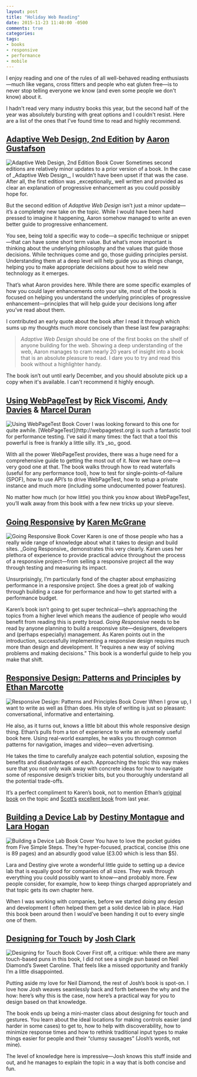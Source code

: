 ```yaml
---
layout: post
title: "Holiday Web Reading"
date: 2015-11-23 11:40:00 -0500
comments: true
categories: 
tags:
- books
- responsive
- performance
- mobile
---
```

I enjoy reading and one of the rules of all well-behaved reading enthusiasts—much like vegans, cross fitters and people who eat gluten free—is to never stop telling everyone we know (and even some people we don't know) about it.

I hadn't read very many industry books this year, but the second half of the year was absolutely bursting with great options and I couldn't resist. Here are a list of the ones that I’ve found time to read and highly recommend.

## [Adaptive Web Design, 2nd Edition](http://adaptivewebdesign.info/2nd-edition/) by [Aaron Gustafson](https://twitter.com/aarongustafson)

<picture>
  <source type="image/webp" srcset="/images/awd-2nd.webp">
  <img src="/images/awd-2nd.jpg" class="flr" alt="Adaptive Web Design, 2nd Edition Book Cover">
</picture>
Sometimes second editions are relatively minor updates to a prior version of a book. In the case of _Adaptive Web Design_, I wouldn’t have been upset if that was the case. After all, the first edition was _exceptionally_ well written and provided as clear an explanation of progressive enhancement as you could possibly hope for.

But the second edition of _Adaptive Web Design_ isn’t just a minor update—it’s a completely new take on the topic. While I would have been hard pressed to imagine it happening, Aaron somehow managed to write an even better guide to progressive enhancement.

You see, being told a specific way to code—a specific technique or snippet—that can have some short term value. But what’s more important is thinking about the underlying philosophy and the values that guide those decisions. While techniques come and go, those guiding principles persist. Understanding them at a deep level will help guide you as things change, helping you to make appropriate decisions about how to wield new technology as it emerges.

That’s what Aaron provides here. While there are some specific examples of how you could layer enhancements onto your site, most of the book is focused on helping you understand the underlying principles of progressive enhancement—principles that will help guide your decisions long after you’ve read about them.

I contributed an early quote about the book after I read it through which sums up my thoughts much more concisely than these last few paragraphs:

> _Adaptive Web Design_ should be one of the first books on the shelf of anyone building for the web. Showing a deep understanding of the web, Aaron manages to cram nearly 20 years of insight into a book that is an absolute pleasure to read. I dare you to try and read this book without a highlighter handy.

The book isn’t out until early December, and you should absolute pick up a copy when it's available. I can't recommend it highly enough.

## [Using WebPageTest](http://shop.oreilly.com/product/0636920033592.do) by [Rick Viscomi](https://twitter.com/rick_viscomi), [Andy Davies](https://twitter.com/andydavies) &amp; [Marcel Duran](https://twitter.com/marcelduran)

<picture>
  <source type="image/webp" srcset="/images/using-wpt.webp">
  <img src="/images/using-wpt.jpg" class="flr" alt="Using WebPageTest Book Cover">
</picture>
I was looking forward to this one for quite awhile. [WebPageTest](http://webpagetest.org) is such a fantastic tool for performance testing. I’ve said it many times: the fact that a tool this powerful is free is frankly a little silly. It’s _so_ good.

With all the power WebPageTest provides, there was a huge need for a comprehensive guide to getting the most out of it. Now we have one—a very good one at that. The book walks through how to read waterfalls (useful for any performance tool), how to test for single-points-of-failure (SPOF), how to use API’s to drive WebPageTest, how to setup a private instance and much more (including some undocumented power features).

No matter how much (or how little) you think you know about WebPageTest, you’ll walk away from this book with a few new tricks up your sleeve.

## [Going Responsive](http://abookapart.com/products/going-responsive) by [Karen McGrane](https://twitter.com/karenmcgrane)

<img src="/images/going-responsive.png" class="flr" alt="Going Responsive Book Cover" />
Karen is one of those people who has a really wide range of knowledge about what it takes to design and build sites. _Going Responsive_ demonstrates this very clearly. Karen uses her plethora of experience to provide practical advice throughout the process of a responsive project—from selling a responsive project all the way through testing and measuring its impact. 

Unsurprisingly, I’m particularly fond of the chapter about emphasizing performance in a responsive project. She does a great job of walking through building a case for performance and how to get started with a performance budget.

Karen’s book isn’t going to get super technical—she’s approaching the topics from a higher level which means the audience of people who would benefit from reading this is pretty broad. _Going Responsive_ needs to be read by anyone planning to build a responsive site—designers, developers and (perhaps especially) management. As Karen points out in the introduction, successfully implementing a responsive design requires much more than design and development. It “requires a new way of solving problems and making decisions.” This book is a wonderful guide to help you make that shift.

## [Responsive Design: Patterns and Principles](http://abookapart.com/products/responsive-design-patterns-principles) by [Ethan Marcotte](https://twitter.com/beep)

<img src="/images/patterns-principles.png" class="flr" alt="Responsive Design: Patterns and Principles Book Cover" />
When I grow up, I want to write as well as Ethan does. His style of writing is just so pleasant: conversational, informative and entertaining.

He also, as it turns out, knows a little bit about this whole responsive design thing.  Ethan’s pulls from  a ton of experience to write an extremely useful book here. Using real-world examples, he walks you through common patterns for navigation, images and video—even advertising.

He takes the time to carefully analyze each potential solution, exposing the benefits and disadvantages of each. Approaching the topic this way makes sure that you not only walk away with concrete ideas for how to navigate some of responsive design’s trickier bits, but you thoroughly understand all the potential trade-offs.

It’s a perfect compliment to Karen’s book, not to mention Ethan’s [original book](http://abookapart.com/products/responsive-web-design) on the topic and [Scott’s](http://twitter.com/scottjehl) [excellent book](http://abookapart.com/products/responsible-responsive-design) from last year.

## [Building a Device Lab](http://larahogan.me/devicelab/) by [Destiny Montague](https://twitter.com/Thisiscarlsagan) and [Lara Hogan](https://twitter.com/lara_hogan)

<picture>
  <source type="image/webp" srcset="/images/building-a-device-lab.webp">
  <img src="/images/building-a-device-lab.jpg" class="flr" alt="Building a Device Lab Book Cover">
</picture>
You have to love the pocket guides from Five Simple Steps. They’re hyper-focused, practical, concise (this one is 89 pages) and an absurdly good value (£3.00 which is less than $5).

Lara and Destiny give wrote a wonderful little guide to setting up a device lab that is equally good for companies of all sizes. They walk through everything you could possibly want to know—and probably more. Few people consider, for example, how to keep things charged appropriately and that topic gets its own chapter here.

When I was working with companies, before we started doing any design and development I often helped them get a solid device lab in place. Had this book been around then I would’ve been handing it out to every single one of them.

## [Designing for Touch](http://abookapart.com/products/designing-for-touch) by [Josh Clark](https://twitter.com/bigmediumjosh)

<img src="/images/designing-for-touch.png" class="flr" alt="Designing for Touch Book Cover" />
First off, a critique: while there are many touch-based puns in this book, I did not see a single pun based on Neil Diamond’s Sweet Caroline. That feels like a missed opportunity and frankly I’m a little disappointed.

Putting aside my love for Neil Diamond, the rest of Josh’s book is spot-on. I love how Josh weaves seamlessly back and forth between the why and the how: here’s why this is the case, now here’s a practical way for you to design based on that knowledge.

The book ends up being a mini-master class about designing for touch and gestures. You learn about the ideal locations for making controls easier (and harder in some cases) to get to, how to help with discoverability, how to minimize response times and how to rethink traditional input types to make things easier for people and their “clumsy sausages” (Josh’s words, not mine). 

The level of knowledge here is impressive—Josh knows this stuff inside and out, and he manages to explain the topic in a way that is both concise and fun.